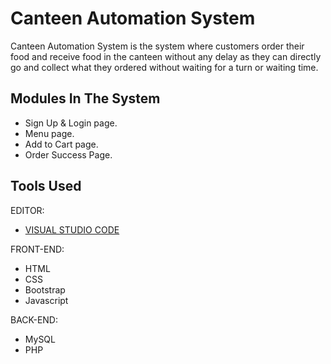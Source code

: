 # Canteen Automation System
<p> Canteen Automation System is the system where customers order their food and receive food in the canteen without any delay as they can directly go and collect what they ordered without waiting for a turn or waiting time.

## Modules In The System

- Sign Up & Login page.
- Menu page.
- Add to Cart page.
- Order Success Page.

## Tools Used

EDITOR:
 - [VISUAL STUDIO CODE](https://code.visualstudio.com/)
 
FRONT-END:
 - HTML
 - CSS
 - Bootstrap
 - Javascript
 
BACK-END:
- MySQL
- PHP
